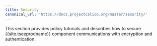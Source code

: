 ```yaml
---
title: Security
canonical_url: 'https://docs.projectcalico.org/master/security/'
---
```


This section provides policy tutorials and describes how to secure {{site.tseeprodname}} component
communications with encryption and authentication.
